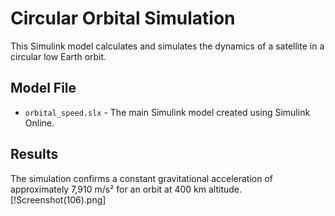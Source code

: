 # Circular Orbital Simulation

This Simulink model calculates and simulates the dynamics of a satellite in a circular low Earth orbit.

## Model File
- `orbital_speed.slx` - The main Simulink model created using Simulink Online.

## Results
The simulation confirms a constant gravitational acceleration of approximately 7,910 m/s² for an orbit at 400 km altitude.
[!Screenshot(106).png]
